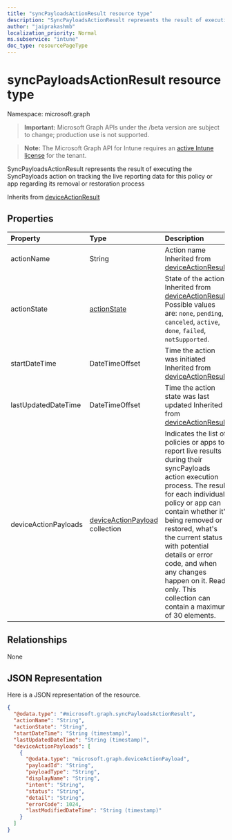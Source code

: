 ```yaml
---
title: "syncPayloadsActionResult resource type"
description: "SyncPayloadsActionResult represents the result of executing the SyncPayloads action on tracking the live reporting data for this policy or app regarding its removal or restoration process"
author: "jaiprakashmb"
localization_priority: Normal
ms.subservice: "intune"
doc_type: resourcePageType
---
```


# syncPayloadsActionResult resource type

Namespace: microsoft.graph

> **Important:** Microsoft Graph APIs under the /beta version are subject to change; production use is not supported.

> **Note:** The Microsoft Graph API for Intune requires an [active Intune license](https://go.microsoft.com/fwlink/?linkid=839381) for the tenant.

SyncPayloadsActionResult represents the result of executing the SyncPayloads action on tracking the live reporting data for this policy or app regarding its removal or restoration process


Inherits from [deviceActionResult](../resources/intune-devices-deviceactionresult.md)

## Properties
|Property|Type|Description|
|:---|:---|:---|
|actionName|String|Action name Inherited from [deviceActionResult](../resources/intune-devices-deviceactionresult.md)|
|actionState|[actionState](../resources/intune-shared-actionstate.md)|State of the action Inherited from [deviceActionResult](../resources/intune-devices-deviceactionresult.md). Possible values are: `none`, `pending`, `canceled`, `active`, `done`, `failed`, `notSupported`.|
|startDateTime|DateTimeOffset|Time the action was initiated Inherited from [deviceActionResult](../resources/intune-devices-deviceactionresult.md)|
|lastUpdatedDateTime|DateTimeOffset|Time the action state was last updated Inherited from [deviceActionResult](../resources/intune-devices-deviceactionresult.md)|
|deviceActionPayloads|[deviceActionPayload](../resources/intune-devices-deviceactionpayload.md) collection|Indicates the list of policies or apps to report live results during their syncPayloads action execution process. The result for each individual policy or app can contain whether it's being removed or restored, what's the current status with potential details or error code, and when any changes happen on it. Read only. This collection can contain a maximum of 30 elements.|

## Relationships
None

## JSON Representation
Here is a JSON representation of the resource.
<!-- {
  "blockType": "resource",
  "@odata.type": "microsoft.graph.syncPayloadsActionResult"
}
-->
``` json
{
  "@odata.type": "#microsoft.graph.syncPayloadsActionResult",
  "actionName": "String",
  "actionState": "String",
  "startDateTime": "String (timestamp)",
  "lastUpdatedDateTime": "String (timestamp)",
  "deviceActionPayloads": [
    {
      "@odata.type": "microsoft.graph.deviceActionPayload",
      "payloadId": "String",
      "payloadType": "String",
      "displayName": "String",
      "intent": "String",
      "status": "String",
      "detail": "String",
      "errorCode": 1024,
      "lastModifiedDateTime": "String (timestamp)"
    }
  ]
}
```